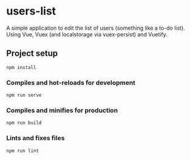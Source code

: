 # users-list

A simple application to edit the list of users (something like a to-do list). Using Vue, Vuex (and localstorage via vuex-persist) and Vuetify.

## Project setup

```
npm install
```

### Compiles and hot-reloads for development

```
npm run serve
```

### Compiles and minifies for production

```
npm run build
```

### Lints and fixes files

```
npm run lint
```
